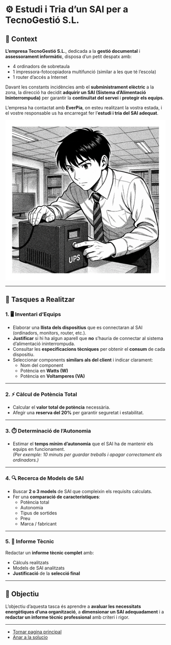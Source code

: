# ⚙️ Estudi i Tria d’un SAI per a TecnoGestió S.L.

## 🏢 Context

**L’empresa TecnoGestió S.L.**, dedicada a la **gestió documental** i **assessorament informàtic**, disposa d’un petit despatx amb:
- 4 ordinadors de sobretaula  
- 1 impressora-fotocopiadora multifunció (similar a les que té l’escola)  
- 1 router d’accés a Internet  

Davant les constants incidències amb el **subministrament elèctric** a la zona, la direcció ha decidit **adquirir un SAI (Sistema d’Alimentació Ininterrompuda)** per garantir la **continuïtat del servei** i **protegir els equips**.

L’empresa ha contactat amb **EverPia**, on esteu realitzant la vostra estada, i el vostre responsable us ha encarregat fer l’**estudi i tria del SAI adequat**.

![Chicos encediendo SAI](img/manga2.png)


---

## 🧩 Tasques a Realitzar

### 1. 🖥️ Inventari d’Equips
- Elaborar una **llista dels dispositius** que es connectaran al SAI (ordinadors, monitors, router, etc.).  
- **Justificar** si hi ha algun aparell que **no** s’hauria de connectar al sistema d’alimentació ininterrompuda.  
- Consultar les **especificacions tècniques** per obtenir el **consum** de cada dispositiu.  
- Seleccionar components **similars als del client** i indicar clarament:  
  - Nom del component  
  - Potència en **Watts (W)**  
  - Potència en **Voltamperes (VA)**  

---

### 2. ⚡ Càlcul de Potència Total
- Calcular el **valor total de potència** necessària.  
- Afegir una **reserva del 20%** per garantir seguretat i estabilitat.

---

### 3. ⏱️ Determinació de l’Autonomia
- Estimar el **temps mínim d’autonomia** que el SAI ha de mantenir els equips en funcionament.  
  *(Per exemple: 10 minuts per guardar treballs i apagar correctament els ordinadors.)*

---

### 4. 🔍 Recerca de Models de SAI
- Buscar **2 o 3 models** de SAI que compleixin els requisits calculats.  
- Fer una **comparació de característiques**:
  - Potència total  
  - Autonomia  
  - Tipus de sortides  
  - Preu  
  - Marca / fabricant  

---

### 5. 🧾 Informe Tècnic
Redactar un **informe tècnic complet** amb:
- Càlculs realitzats  
- Models de SAI analitzats  
- **Justificació** de la **selecció final**

---

## 🧠 Objectiu

L’objectiu d’aquesta tasca és aprendre a **avaluar les necessitats energètiques d’una organització**, a **dimensionar un SAI adequadament** i a **redactar un informe tècnic professional** amb criteri i rigor.

---

- [Tornar pagina principal](../README.md)
- [Anar a la solucio](/solucio.md)
